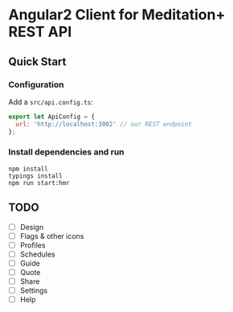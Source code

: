 # Angular2 Client for Meditation+ REST API

## Quick Start

### Configuration
Add a `src/api.config.ts`:

```js
export let ApiConfig = {
  url: 'http://localhost:3002' // our REST endpoint
};
```

### Install dependencies and run
```
npm install
typings install
npm run start:hmr
```

## TODO
- [ ] Design
- [ ] Flags & other icons
- [ ] Profiles
- [ ] Schedules
- [ ] Guide
- [ ] Quote
- [ ] Share
- [ ] Settings
- [ ] Help
